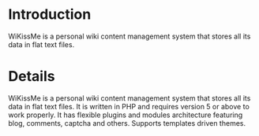 # Introduction #

WiKissMe is a personal wiki content management system that stores all its data in flat text files.

# Details #

WiKissMe is a personal wiki content management system that stores all its data in flat text files. It is written in PHP and requires version 5 or above to work properly. It has flexible plugins and modules architecture featuring blog, comments, captcha and others. Supports templates driven themes.